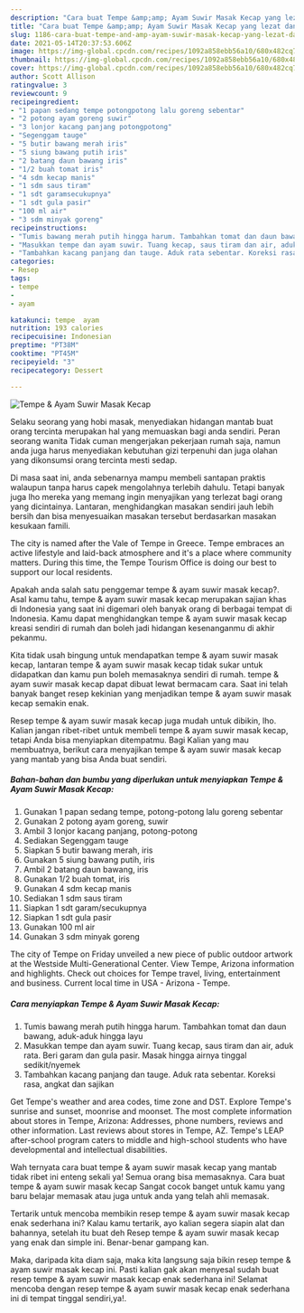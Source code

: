 ```yaml
---
description: "Cara buat Tempe &amp;amp; Ayam Suwir Masak Kecap yang lezat dan Mudah Dibuat"
title: "Cara buat Tempe &amp;amp; Ayam Suwir Masak Kecap yang lezat dan Mudah Dibuat"
slug: 1186-cara-buat-tempe-and-amp-ayam-suwir-masak-kecap-yang-lezat-dan-mudah-dibuat
date: 2021-05-14T20:37:53.606Z
image: https://img-global.cpcdn.com/recipes/1092a858ebb56a10/680x482cq70/tempe-ayam-suwir-masak-kecap-foto-resep-utama.jpg
thumbnail: https://img-global.cpcdn.com/recipes/1092a858ebb56a10/680x482cq70/tempe-ayam-suwir-masak-kecap-foto-resep-utama.jpg
cover: https://img-global.cpcdn.com/recipes/1092a858ebb56a10/680x482cq70/tempe-ayam-suwir-masak-kecap-foto-resep-utama.jpg
author: Scott Allison
ratingvalue: 3
reviewcount: 9
recipeingredient:
- "1 papan sedang tempe potongpotong lalu goreng sebentar"
- "2 potong ayam goreng suwir"
- "3 lonjor kacang panjang potongpotong"
- "Segenggam tauge"
- "5 butir bawang merah iris"
- "5 siung bawang putih iris"
- "2 batang daun bawang iris"
- "1/2 buah tomat iris"
- "4 sdm kecap manis"
- "1 sdm saus tiram"
- "1 sdt garamsecukupnya"
- "1 sdt gula pasir"
- "100 ml air"
- "3 sdm minyak goreng"
recipeinstructions:
- "Tumis bawang merah putih hingga harum. Tambahkan tomat dan daun bawang, aduk-aduk hingga layu"
- "Masukkan tempe dan ayam suwir. Tuang kecap, saus tiram dan air, aduk rata. Beri garam dan gula pasir. Masak hingga airnya tinggal sedikit/nyemek"
- "Tambahkan kacang panjang dan tauge. Aduk rata sebentar. Koreksi rasa, angkat dan sajikan"
categories:
- Resep
tags:
- tempe
- 
- ayam

katakunci: tempe  ayam 
nutrition: 193 calories
recipecuisine: Indonesian
preptime: "PT38M"
cooktime: "PT45M"
recipeyield: "3"
recipecategory: Dessert

---
```



![Tempe &amp; Ayam Suwir Masak Kecap](https://img-global.cpcdn.com/recipes/1092a858ebb56a10/680x482cq70/tempe-ayam-suwir-masak-kecap-foto-resep-utama.jpg)

Selaku seorang yang hobi masak, menyediakan hidangan mantab buat orang tercinta merupakan hal yang memuaskan bagi anda sendiri. Peran seorang  wanita Tidak cuman mengerjakan pekerjaan rumah saja, namun anda juga harus menyediakan kebutuhan gizi terpenuhi dan juga olahan yang dikonsumsi orang tercinta mesti sedap.

Di masa  saat ini, anda sebenarnya mampu membeli santapan praktis walaupun tanpa harus capek mengolahnya terlebih dahulu. Tetapi banyak juga lho mereka yang memang ingin menyajikan yang terlezat bagi orang yang dicintainya. Lantaran, menghidangkan masakan sendiri jauh lebih bersih dan bisa menyesuaikan masakan tersebut berdasarkan masakan kesukaan famili. 

The city is named after the Vale of Tempe in Greece. Tempe embraces an active lifestyle and laid-back atmosphere and it&#39;s a place where community matters. During this time, the Tempe Tourism Office is doing our best to support our local residents.

Apakah anda salah satu penggemar tempe &amp; ayam suwir masak kecap?. Asal kamu tahu, tempe &amp; ayam suwir masak kecap merupakan sajian khas di Indonesia yang saat ini digemari oleh banyak orang di berbagai tempat di Indonesia. Kamu dapat menghidangkan tempe &amp; ayam suwir masak kecap kreasi sendiri di rumah dan boleh jadi hidangan kesenanganmu di akhir pekanmu.

Kita tidak usah bingung untuk mendapatkan tempe &amp; ayam suwir masak kecap, lantaran tempe &amp; ayam suwir masak kecap tidak sukar untuk didapatkan dan kamu pun boleh memasaknya sendiri di rumah. tempe &amp; ayam suwir masak kecap dapat dibuat lewat bermacam cara. Saat ini telah banyak banget resep kekinian yang menjadikan tempe &amp; ayam suwir masak kecap semakin enak.

Resep tempe &amp; ayam suwir masak kecap juga mudah untuk dibikin, lho. Kalian jangan ribet-ribet untuk membeli tempe &amp; ayam suwir masak kecap, tetapi Anda bisa menyiapkan ditempatmu. Bagi Kalian yang mau membuatnya, berikut cara menyajikan tempe &amp; ayam suwir masak kecap yang mantab yang bisa Anda buat sendiri.

<!--inarticleads1-->

##### Bahan-bahan dan bumbu yang diperlukan untuk menyiapkan Tempe &amp; Ayam Suwir Masak Kecap:

1. Gunakan 1 papan sedang tempe, potong-potong lalu goreng sebentar
1. Gunakan 2 potong ayam goreng, suwir
1. Ambil 3 lonjor kacang panjang, potong-potong
1. Sediakan Segenggam tauge
1. Siapkan 5 butir bawang merah, iris
1. Gunakan 5 siung bawang putih, iris
1. Ambil 2 batang daun bawang, iris
1. Gunakan 1/2 buah tomat, iris
1. Gunakan 4 sdm kecap manis
1. Sediakan 1 sdm saus tiram
1. Siapkan 1 sdt garam/secukupnya
1. Siapkan 1 sdt gula pasir
1. Gunakan 100 ml air
1. Gunakan 3 sdm minyak goreng


The city of Tempe on Friday unveiled a new piece of public outdoor artwork at the Westside Multi-Generational Center. View Tempe, Arizona information and highlights. Check out choices for Tempe travel, living, entertainment and business. Current local time in USA - Arizona - Tempe. 

<!--inarticleads2-->

##### Cara menyiapkan Tempe &amp; Ayam Suwir Masak Kecap:

1. Tumis bawang merah putih hingga harum. Tambahkan tomat dan daun bawang, aduk-aduk hingga layu
1. Masukkan tempe dan ayam suwir. Tuang kecap, saus tiram dan air, aduk rata. Beri garam dan gula pasir. Masak hingga airnya tinggal sedikit/nyemek
1. Tambahkan kacang panjang dan tauge. Aduk rata sebentar. Koreksi rasa, angkat dan sajikan


Get Tempe&#39;s weather and area codes, time zone and DST. Explore Tempe&#39;s sunrise and sunset, moonrise and moonset. The most complete information about stores in Tempe, Arizona: Addresses, phone numbers, reviews and other information. Last reviews about stores in Tempe, AZ. Tempe&#39;s LEAP after-school program caters to middle and high-school students who have developmental and intellectual disabilities. 

Wah ternyata cara buat tempe &amp; ayam suwir masak kecap yang mantab tidak ribet ini enteng sekali ya! Semua orang bisa memasaknya. Cara buat tempe &amp; ayam suwir masak kecap Sangat cocok banget untuk kamu yang baru belajar memasak atau juga untuk anda yang telah ahli memasak.

Tertarik untuk mencoba membikin resep tempe &amp; ayam suwir masak kecap enak sederhana ini? Kalau kamu tertarik, ayo kalian segera siapin alat dan bahannya, setelah itu buat deh Resep tempe &amp; ayam suwir masak kecap yang enak dan simple ini. Benar-benar gampang kan. 

Maka, daripada kita diam saja, maka kita langsung saja bikin resep tempe &amp; ayam suwir masak kecap ini. Pasti kalian gak akan menyesal sudah buat resep tempe &amp; ayam suwir masak kecap enak sederhana ini! Selamat mencoba dengan resep tempe &amp; ayam suwir masak kecap enak sederhana ini di tempat tinggal sendiri,ya!.


